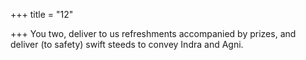 +++
title = "12"

+++
You two, deliver to us refreshments accompanied by prizes, and deliver  (to safety) swift steeds
to convey Indra and Agni.